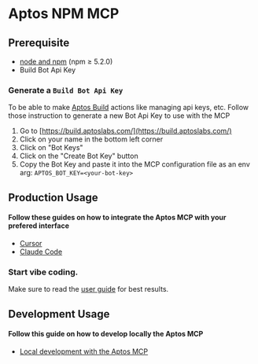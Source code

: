 # Aptos NPM MCP

## Prerequisite

- [node and npm](https://nodejs.org/en) (npm ≥ 5.2.0)
- Build Bot Api Key

### Generate a `Build Bot Api Key`

To be able to make [Aptos Build](https://build.aptoslabs.com/) actions like managing api keys, etc. Follow those instruction to generate a new Bot Api Key to use with the MCP

1. Go to [https://build.aptoslabs.com/](https://build.aptoslabs.com/)
2. Click on your name in the bottom left corner
3. Click on "Bot Keys"
4. Click on the "Create Bot Key" button
5. Copy the Bot Key and paste it into the MCP configuration file as an env arg: `APTOS_BOT_KEY=<your-bot-key>`

## Production Usage

#### Follow these guides on how to integrate the Aptos MCP with your prefered interface

- [Cursor](./integration_guides/cursor.md)
- [Claude Code](./integration_guides/claude_code.md)

### Start vibe coding.

Make sure to read the [user guide](./integration_guides/user_guide.md) for best results.

## Development Usage

#### Follow this guide on how to develop locally the Aptos MCP

- [Local development with the Aptos MCP](./integration_guides/development_usage.md)
